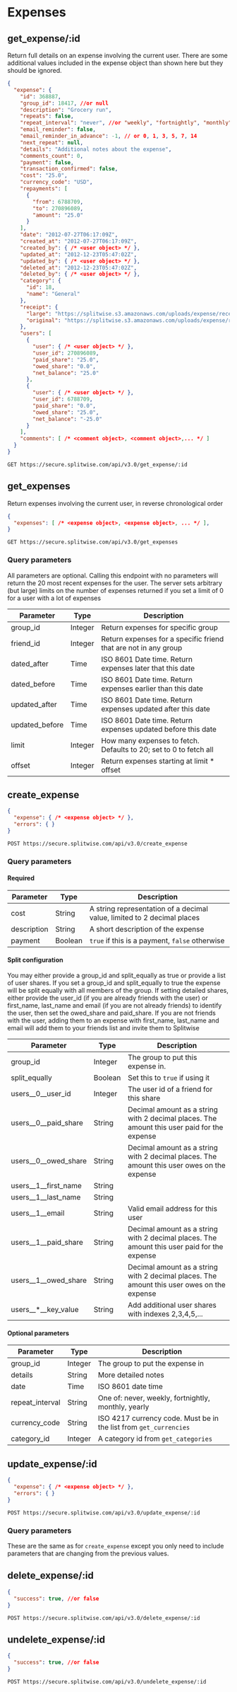 # Expenses

## get_expense/:id

Return full details on an expense involving the current user. There are some additional values included in the expense object than shown here but they should be ignored.

```json
{
  "expense": {
    "id": 368887,
    "group_id": 18417, //or null
    "description": "Grocery run",
    "repeats": false,
    "repeat_interval": "never", //or "weekly", "fortnightly", "monthly", "yearly"
    "email_reminder": false,
    "email_reminder_in_advance": -1, // or 0, 1, 3, 5, 7, 14
    "next_repeat": null,
    "details": "Additional notes about the expense",
    "comments_count": 0,
    "payment": false,
    "transaction_confirmed": false,
    "cost": "25.0",
    "currency_code": "USD",
    "repayments": [
      {
        "from": 6788709,
        "to": 270896089,
        "amount": "25.0"
      }
    ],
    "date": "2012-07-27T06:17:09Z",
    "created_at": "2012-07-27T06:17:09Z",
    "created_by": { /* <user object> */ },
    "updated_at": "2012-12-23T05:47:02Z",
    "updated_by": { /* <user object> */ },
    "deleted_at": "2012-12-23T05:47:02Z",
    "deleted_by": { /* <user object> */ },
    "category": {
      "id": 18,
      "name": "General"
    },
    "receipt": {
      "large": "https://splitwise.s3.amazonaws.com/uploads/expense/receipt/3678899/large_95f8ecd1-536b-44ce-ad9b-0a9498bb7cf0.png",
      "original": "https://splitwise.s3.amazonaws.com/uploads/expense/receipt/3678899/95f8ecd1-536b-44ce-ad9b-0a9498bb7cf0.png"
    },
    "users": [
      {
        "user": { /* <user object> */ },
        "user_id": 270896089,
        "paid_share": "25.0",
        "owed_share": "0.0",
        "net_balance": "25.0"
      },
      {
        "user": { /* <user object> */ },
        "user_id": 6788709,
        "paid_share": "0.0",
        "owed_share": "25.0",
        "net_balance": "-25.0"
      }
    ],
    "comments": [ /* <comment object>, <comment object>,... */ ]
  }
}
```

`GET https://secure.splitwise.com/api/v3.0/get_expense/:id`

## get_expenses

Return expenses involving the current user, in reverse chronological order

```json
{
  "expenses": [ /* <expense object>, <expense object>, ... */ ],
}
```

`GET https://secure.splitwise.com/api/v3.0/get_expenses`

### Query parameters

<aside class="notice">All parameters are optional. Calling this endpoint with no parameters will return the 20 most recent expenses for the user. The server sets arbitrary (but large) limits on the number of expenses returned if you set a limit of 0 for a user with a lot of expenses</aside>

Parameter | Type | Description
--------- | ---- | -----------
group_id        | Integer | Return expenses for specific group
friend_id       | Integer | Return expenses for a specific friend that are not in any group
dated_after     | Time    | ISO 8601 Date time. Return expenses later that this date
dated_before    | Time    | ISO 8601 Date time. Return expenses earlier than this date
updated_after   | Time    | ISO 8601 Date time. Return expenses updated after this date
updated_before  | Time    | ISO 8601 Date time. Return expenses updated before this date
limit           | Integer | How many expenses to fetch. Defaults to 20; set to 0 to fetch all
offset          | Integer | Return expenses starting at limit * offset

## create_expense

```json
{
  "expense": { /* <expense object> */ },
  "errors": { }
}
```

`POST https://secure.splitwise.com/api/v3.0/create_expense`

### Query parameters

#### Required

Parameter | Type | Description
--------- | ---- | -----------
cost        | String  | A string representation of a decimal value, limited to 2 decimal places
description | String  | A short description of the expense
payment     | Boolean | `true` if this is a payment, `false` otherwise

#### Split configuration

<aside class="notice">You may either provide a group_id and split_equally as true or provide a list of user shares. If you set a group_id and split_equally to true the expense will be split equally with all members of the group. If setting detailed shares, either provide the user_id (if you are already friends with the user) or first_name, last_name and email (if you are not already friends) to identify the user, then set the owed_share and paid_share. If you are not friends with the user, adding them to an expense with first_name, last_name and email will add them to your friends list and invite them to Splitwise</aside>

Parameter | Type | Description
--------- | ---- | -----------
group_id              | Integer | The group to put this expense in.
split_equally         | Boolean | Set this to `true` if using it
users\__0\__user_id    | Integer | The user id of a friend for this share
users\__0\__paid_share | String  | Decimal amount as a string with 2 decimal places. The amount this user paid for the expense
users\__0\__owed_share | String  | Decimal amount as a string with 2 decimal places. The amount this user owes on the expense
users\__1\__first_name | String  |
users\__1\__last_name  | String  |
users\__1\__email      | String  | Valid email address for this user
users\__1\__paid_share | String  | Decimal amount as a string with 2 decimal places. The amount this user paid for the expense
users\__1\__owed_share | String  | Decimal amount as a string with 2 decimal places. The amount this user owes on the expense
users\__*\__key_value  | String  | Add additional user shares with indexes 2,3,4,5,...

#### Optional parameters

Parameter | Type | Description
--------- | ---- | -----------
group_id        | Integer | The group to put the expense in
details         | String  | More detailed notes
date            | Time    | ISO 8601 date time
repeat_interval | String  | One of: never, weekly, fortnightly, monthly, yearly
currency_code   | String  | ISO 4217 currency code. Must be in the list from `get_currencies`
category_id     | Integer | A category id from `get_categories`

## update_expense/:id

```json
{
  "expense": { /* <expense object> */ },
  "errors": { }
}
```

`POST https://secure.splitwise.com/api/v3.0/update_expense/:id`

### Query parameters

These are the same as for `create_expense` except you only need to include parameters that are changing from the previous values.

## delete_expense/:id

```json
{
  "success": true, //or false
}
```

`POST https://secure.splitwise.com/api/v3.0/delete_expense/:id`

## undelete_expense/:id

```json
{
  "success": true, //or false
}
```

`POST https://secure.splitwise.com/api/v3.0/undelete_expense/:id`
